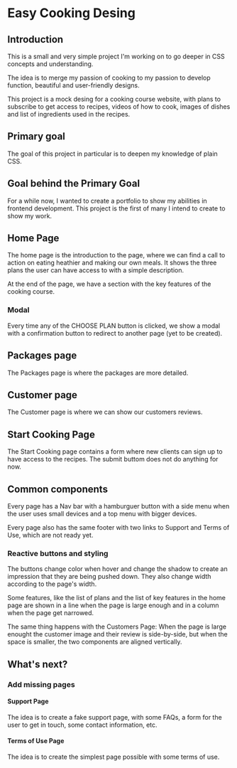 # Easy Cooking Desing

## Introduction

This is a small and very simple project I'm working on to go deeper in CSS concepts and understanding.

The idea is to merge my passion of cooking to my passion to develop function, beautiful and user-friendly designs.

This project is a mock desing for a cooking course website, with plans to subscribe to get access to recipes, videos of how to cook, images of dishes and list of ingredients used in the recipes.

## Primary goal

The goal of this project in particular is to deepen my knowledge of plain CSS.

## Goal behind the Primary Goal

For a while now, I wanted to create a portfolio to show my abilities in frontend development. This project is the first of many I intend to create to show my work.

## Home Page

The home page is the introduction to the page, where we can find a call to action on eating heathier and making our own meals. It shows the three plans the user can have access to with a simple description.

At the end of the page, we have a section with the key features of the cooking course.

### Modal

Every time any of the CHOOSE PLAN button is clicked, we show a modal with a confirmation button to redirect to another page (yet to be created).

## Packages page

The Packages page is where the packages are more detailed.

## Customer page

The Customer page is where we can show our customers reviews.

## Start Cooking Page

The Start Cooking page contains a form where new clients can sign up to have access to the recipes. The submit buttom does not do anything for now.


## Common components

Every page has a Nav bar with a hamburguer button with a side menu when the user uses small devices and a top menu with bigger devices.

Every page also has the same footer with two links to Support and Terms of Use, which are not ready yet.


### Reactive buttons and styling

The buttons change color when hover and change the shadow to create an impression that they are being pushed down. They also change width according to the page's width.

Some features, like the list of plans and the list of key features in the home page are shown in a line when the page is large enough and in a column when the page get narrowed.

The same thing happens with the Customers Page: When the page is large enought the customer image and their review is side-by-side, but when the space is smaller, the two components are aligned vertically.

## What's next?

### Add missing pages

#### Support Page

The idea is to create a fake support page, with some FAQs, a form for the user to get in touch, some contact information, etc.

#### Terms of Use Page

The idea is to create the simplest page possible with some terms of use.

